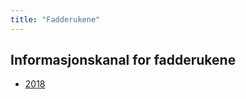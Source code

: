 ```yaml
---
title: "Fadderukene"
---
```


Informasjonskanal for fadderukene
------------------

* [2018](https://online.ntnu.no/wiki/online/fadderukene/2018)